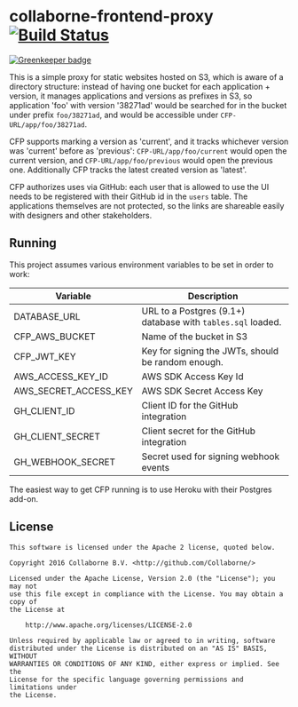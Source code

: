 # collaborne-frontend-proxy [![Build Status](https://travis-ci.org/Collaborne/collaborne-frontend-proxy.svg?branch=master)](https://travis-ci.org/Collaborne/collaborne-frontend-proxy)

[![Greenkeeper badge](https://badges.greenkeeper.io/Collaborne/collaborne-frontend-proxy.svg)](https://greenkeeper.io/)

This is a simple proxy for static websites hosted on S3, which is aware of a directory structure: instead of having one bucket for each application + version, it manages applications and versions as prefixes in S3, so application 'foo' with version '38271ad' would be searched for in the bucket under prefix `foo/38271ad`, and would be accessible under `CFP-URL/app/foo/38271ad`.

CFP supports marking a version as 'current', and it tracks whichever version was 'current' before as 'previous': `CFP-URL/app/foo/current` would open the current version, and `CFP-URL/app/foo/previous` would open the previous one. Additionally CFP tracks the latest created version as 'latest'.

CFP authorizes uses via GitHub: each user that is allowed to use the UI needs to be registered with their GitHub id in the `users` table. The applications themselves are not protected, so the links are shareable easily with designers and other stakeholders.

## Running

This project assumes various environment variables to be set in order to work:

| Variable              | Description                                                 |
| --------------------- | ----------------------------------------------------------- |
| DATABASE_URL          | URL to a Postgres (9.1+) database with `tables.sql` loaded. |
| CFP_AWS_BUCKET        | Name of the bucket in S3                                    |
| CFP_JWT_KEY           | Key for signing the JWTs, should be random enough.          |
| AWS_ACCESS_KEY_ID     | AWS SDK Access Key Id                                       |
| AWS_SECRET_ACCESS_KEY | AWS SDK Secret Access Key                                   |
| GH_CLIENT_ID          | Client ID for the GitHub integration                        |
| GH_CLIENT_SECRET      | Client secret for the GitHub integration                    |
| GH_WEBHOOK_SECRET     | Secret used for signing webhook events                      |

The easiest way to get CFP running is to use Heroku with their Postgres add-on.

## License

    This software is licensed under the Apache 2 license, quoted below.

    Copyright 2016 Collaborne B.V. <http://github.com/Collaborne/>

    Licensed under the Apache License, Version 2.0 (the "License"); you may not
    use this file except in compliance with the License. You may obtain a copy of
    the License at

        http://www.apache.org/licenses/LICENSE-2.0

    Unless required by applicable law or agreed to in writing, software
    distributed under the License is distributed on an "AS IS" BASIS, WITHOUT
    WARRANTIES OR CONDITIONS OF ANY KIND, either express or implied. See the
    License for the specific language governing permissions and limitations under
    the License.


